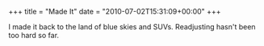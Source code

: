 +++
title = "Made It"
date = "2010-07-02T15:31:09+00:00"
+++

I made it back to the land of blue skies and SUVs.  Readjusting hasn't been too hard so far.
			